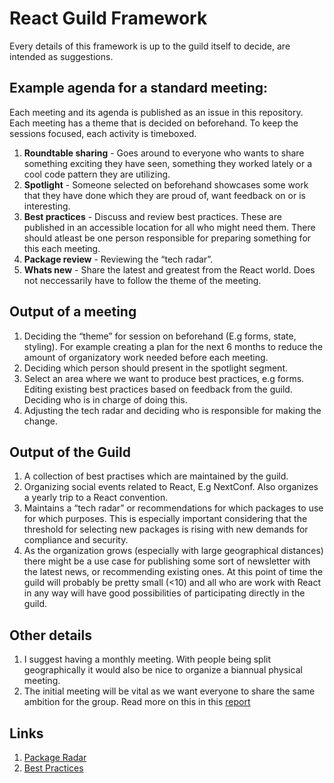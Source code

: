 # React Guild Framework

Every details of this framework is up to the guild itself to decide, are intended as suggestions.

## Example agenda for a standard meeting:

Each meeting and its agenda is published as an issue in this repository.
Each meeting has a theme that is decided on beforehand. To keep the sessions focused, each activity is timeboxed.

1. **Roundtable sharing** - Goes around to everyone who wants to share something exciting they have seen, something they worked lately or a cool code pattern they are utilizing.
2. **Spotlight** - Someone selected on beforehand showcases some work that they have done which they are proud of, want feedback on or is interesting.
3. **Best practices** - Discuss and review best practices. These are published in an accessible location for all who might need them. There should atleast be one person responsible for preparing something for this each meeting.
4. **Package review** - Reviewing the “tech radar”.
5. **Whats new** - Share the latest and greatest from the React world. Does not neccessarily have to follow the theme of the meeting.

## Output of a meeting

1. Deciding the “theme” for session on beforehand (E.g forms, state, styling). For example creating a plan for the next 6 months to reduce the amount of organizatory work needed before each meeting.
2. Deciding which person should present in the spotlight segment.
3. Select an area where we want to produce best practices, e.g forms. Editing existing best practices based on feedback from the guild. Deciding who is in charge of doing this.
4. Adjusting the tech radar and deciding who is responsible for making the change.

## Output of the Guild

1. A collection of best practises which are maintained by the guild.
2. Organizing social events related to React, E.g NextConf. Also organizes a yearly trip to a React convention.
3. Maintains a “tech radar” or recommendations for which packages to use for which purposes. This is especially important considering that the threshold for selecting new packages is rising with new demands for compliance and security.
4. As the organization grows (especially with large geographical distances) there might be a use case for publishing some sort of newsletter with the latest news, or recommending existing ones. At this point of time the guild will probably be pretty small (<10) and all who are work with React in any way will have good possibilities of participating directly in the guild.

## Other details

1. I suggest having a monthly meeting. With people being split geographically it would also be nice to organize a biannual physical meeting.
2. The initial meeting will be vital as we want everyone to share the same ambition for the group. Read more on this in this [report](https://sintef.brage.unit.no/sintef-xmlui/bitstream/handle/11250/2640192/Moe+Spotify+guilds+Cultivating+knowledge+sharing+in+large-scale+agile+organizations.pdf?sequence=2)

## Links

1. [Package Radar](https://stacc.github.io/react-guild/package-radar/)
2. [Best Practices](https://stacc.github.io/react-guild/best-practices/)
